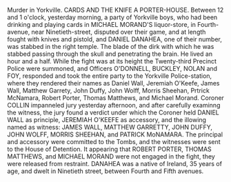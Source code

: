 Murder in Yorkville.
CARDS AND THE KNIFE A PORTER-HOUSE. 
Between 12 and 1 o'clock, yesterday morning, a party of Yorkville boys, who had been drinking and playing cards in MICHAEL MORAND'S liquor-store, in Fourth-avenue, near Ninetieth-street, disputed over their game, and at length fought with knives and pistold, and DANIEL DANAHEA, one of their number, was stabbed in the right temple. The blade of the dirk with which he was stabbed passing through the skull and penetrating the brain. He lived an hour and a half. While the fight was at its height the Twenty-third Precinct Police were summoned, and Officers O'DONNELL, BUCKLEY, NOLAN and FOY, responded and took the entire party to the Yorkville Police-station, where they rendered their names as Daniel Wall, Jeremiah O'Keefe, James Wall, Matthew Garrety, John Duffy, John Wolff, Morris Sheehan, Prtrick McNamara, Robert Porter, Thomas Matthews, and Michael Morand. Coroner COLLIN impanneled jury yesterday afternoon, and after carefully examinng the witness, the jury found a verdict under which the Coroner held DANIEL WALL as principle, JEREMIAH O'KEEFE as accessory, and the illowing named as witness: JAMES WALL, MATTHEW GARRETTY, JOHN DUFFY, JOHN WOLFF, MORRIS SHEEHAN, and PATRICK MoNAMARA. The principal and accessory were committed to the Tombs, and the witnesses were sent to the House of Detention. It appearing that ROBERT PORTER, THOMAS MATTHEWS, and MICHAEL MORAND were not engaged in the fight, they were released from restraint. DANAHEA was a native of Ireland, 35 years of age, and dwelt in Ninetieth street, between Fourth and Fifth avenues. 
